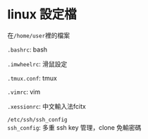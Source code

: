# linux 設定檔

在`/home/user`裡的檔案  

`.bashrc`: bash

`.imwheelrc`: 滑鼠設定

`.tmux.conf`: tmux

`.vimrc`: vim

`.xessionrc`: 中文輸入法fcitx



`/etc/ssh/ssh_config`  
`ssh_config`: 多重 ssh key 管理，clone 免輸密碼





